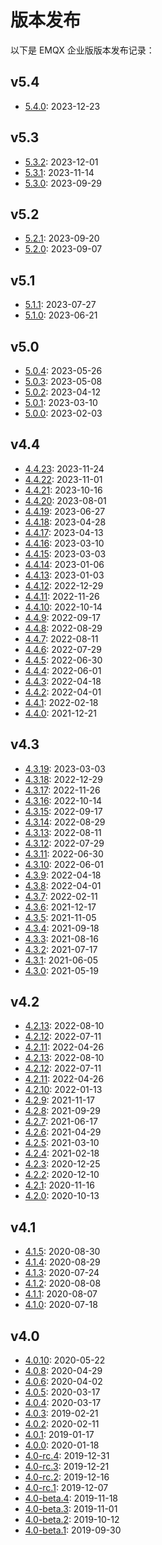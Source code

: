# 版本发布

以下是 EMQX 企业版版本发布记录：

## v5.4

- [5.4.0](./changes-ee-v5.md#5.4.0): 2023-12-23

## v5.3

- [5.3.2](./changes-ee-v5.md#5.3.2): 2023-12-01
- [5.3.1](./changes-ee-v5.md#5.3.1): 2023-11-14
- [5.3.0](./changes-ee-v5.md#5.3.0): 2023-09-29

## v5.2

- [5.2.1](./changes-ee-v5.md#5.2.1): 2023-09-20
- [5.2.0](./changes-ee-v5.md#5.2.0): 2023-09-07

## v5.1

- [5.1.1](./changes-ee-v5.md#5.1.1): 2023-07-27
- [5.1.0](./changes-ee-v5.md#5.1.0): 2023-06-21

## v5.0

- [5.0.4](./changes-ee-v5.md#5.0.4): 2023-05-26
- [5.0.3](./changes-ee-v5.md#5.0.3): 2023-05-08
- [5.0.2](./changes-ee-v5.md#5.0.2): 2023-04-12
- [5.0.1](./changes-ee-v5.md#5.0.1): 2023-03-10
- [5.0.0](./changes-ee-v5.md#5.0.0): 2023-02-03

## v4.4

- [4.4.23](./changes-ee-v4.md#4.4.23): 2023-11-24
- [4.4.22](./changes-ee-v4.md#4.4.22): 2023-11-01
- [4.4.21](./changes-ee-v4.md#4.4.21): 2023-10-16
- [4.4.20](./changes-ee-v4.md#4.4.20): 2023-08-01
- [4.4.19](./changes-ee-v4.md#4.4.19): 2023-06-27
- [4.4.18](./changes-ee-v4.md#4.4.18): 2023-04-28
- [4.4.17](./changes-ee-v4.md#4.4.17): 2023-04-13
- [4.4.16](./changes-ee-v4.md#4.4.16): 2023-03-10
- [4.4.15](./changes-ee-v4.md#4.4.15): 2023-03-03
- [4.4.14](./changes-ee-v4.md#4.4.14): 2023-01-06
- [4.4.13](./changes-ee-v4.md#4.4.13): 2023-01-03
- [4.4.12](./changes-ee-v4.md#4.4.12): 2022-12-29
- [4.4.11](./changes-ee-v4.md#4.4.11): 2022-11-26
- [4.4.10](./changes-ee-v4.md#4.4.10): 2022-10-14
- [4.4.9](./changes-ee-v4.md#4.4.9): 2022-09-17
- [4.4.8](./changes-ee-v4.md#4.4.8): 2022-08-29
- [4.4.7](./changes-ee-v4.md#4.4.7): 2022-08-11
- [4.4.6](./changes-ee-v4.md#4.4.6): 2022-07-29
- [4.4.5](./changes-ee-v4.md#4.4.5): 2022-06-30
- [4.4.4](./changes-ee-v4.md#4.4.4): 2022-06-01
- [4.4.3](./changes-ee-v4.md#4.4.3): 2022-04-18
- [4.4.2](./changes-ee-v4.md#4.4.2): 2022-04-01
- [4.4.1](./changes-ee-v4.md#4.4.1): 2022-02-18
- [4.4.0](./changes-ee-v4.md#4.4.0): 2021-12-21

## v4.3

- [4.3.19](./changes-ee-v4.md#4.3.19): 2023-03-03
- [4.3.18](./changes-ee-v4.md#4.3.18): 2022-12-29
- [4.3.17](./changes-ee-v4.md#4.3.17): 2022-11-26
- [4.3.16](./changes-ee-v4.md#4.3.16): 2022-10-14
- [4.3.15](./changes-ee-v4.md#4.3.15): 2022-09-17
- [4.3.14](./changes-ee-v4.md#4.3.14): 2022-08-29
- [4.3.13](./changes-ee-v4.md#4.3.13): 2022-08-11
- [4.3.12](./changes-ee-v4.md#4.3.12): 2022-07-29
- [4.3.11](./changes-ee-v4.md#4.3.11): 2022-06-30
- [4.3.10](./changes-ee-v4.md#4.3.10): 2022-06-01
- [4.3.9](./changes-ee-v4.md#4.3.9): 2022-04-18
- [4.3.8](./changes-ee-v4.md#4.3.8): 2022-04-01
- [4.3.7](./changes-ee-v4.md#4.3.7): 2022-02-11
- [4.3.6](./changes-ee-v4.md#4.3.6): 2021-12-17
- [4.3.5](./changes-ee-v4.md#4.3.5): 2021-11-05
- [4.3.4](./changes-ee-v4.md#4.3.4): 2021-09-18
- [4.3.3](./changes-ee-v4.md#4.3.3): 2021-08-16
- [4.3.2](./changes-ee-v4.md#4.3.2): 2021-07-17
- [4.3.1](./changes-ee-v4.md#4.3.1): 2021-06-05
- [4.3.0](./changes-ee-v4.md#4.3.0): 2021-05-19

## v4.2

- [4.2.13](./changes-ee-v4.md#4.2.13): 2022-08-10
- [4.2.12](./changes-ee-v4.md#4.2.12): 2022-07-11
- [4.2.11](./changes-ee-v4.md#4.2.11): 2022-04-26
- [4.2.13](./changes-ee-v4.md#4.2.13): 2022-08-10
- [4.2.12](./changes-ee-v4.md#4.2.12): 2022-07-11
- [4.2.11](./changes-ee-v4.md#4.2.11): 2022-04-26
- [4.2.10](./changes-ee-v4.md#4.2.10): 2022-01-13
- [4.2.9](./changes-ee-v4.md#4.2.9): 2021-11-17
- [4.2.8](./changes-ee-v4.md#4.2.8): 2021-09-29
- [4.2.7](./changes-ee-v4.md#4.2.7): 2021-06-17
- [4.2.6](./changes-ee-v4.md#4.2.6): 2021-04-29
- [4.2.5](./changes-ee-v4.md#4.2.5): 2021-03-10
- [4.2.4](./changes-ee-v4.md#4.2.4): 2021-02-18
- [4.2.3](./changes-ee-v4.md#4.2.3): 2020-12-25
- [4.2.2](./changes-ee-v4.md#4.2.2): 2020-12-10
- [4.2.1](./changes-ee-v4.md#4.2.1): 2020-11-16
- [4.2.0](./changes-ee-v4.md#4.2.0): 2020-10-13

## v4.1

- [4.1.5](./changes-ee-v4.md#4.1.5): 2020-08-30
- [4.1.4](./changes-ee-v4.md#4.1.4): 2020-08-29
- [4.1.3](./changes-ee-v4.md#4.1.3): 2020-07-24
- [4.1.2](./changes-ee-v4.md#4.1.2): 2020-08-08
- [4.1.1](./changes-ee-v4.md#4.1.1): 2020-08-07
- [4.1.0](./changes-ee-v4.md#4.1.0): 2020-07-18

## v4.0

- [4.0.10](./changes-ee-v4.md#4.0.10): 2020-05-22
- [4.0.8](./changes-ee-v4.md#4.0.8): 2020-04-29
- [4.0.6](./changes-ee-v4.md#4.0.6): 2020-04-02
- [4.0.5](./changes-ee-v4.md#4.0.5): 2020-03-17
- [4.0.4](./changes-ee-v4.md#4.0.4): 2020-03-17
- [4.0.3](./changes-ee-v4.md#4.0.3): 2019-02-21
- [4.0.2](./changes-ee-v4.md#4.0.2): 2020-02-11
- [4.0.1](./changes-ee-v4.md#4.0.1): 2019-01-17
- [4.0.0](./changes-ee-v4.md#4.0.0): 2020-01-18
- [4.0-rc.4](./changes-ee-v4.md#4.0-rc.4): 2019-12-31
- [4.0-rc.3](./changes-ee-v4.md#4.0-rc.3): 2019-12-21
- [4.0-rc.2](./changes-ee-v4.md#4.0-rc.2): 2019-12-16
- [4.0-rc.1](./changes-ee-v4.md#4.0-rc.1): 2019-12-07
- [4.0-beta.4](./changes-ee-v4.md#4.0-beta.4): 2019-11-18
- [4.0-beta.3](./changes-ee-v4.md#4.0-beta.3): 2019-11-01
- [4.0-beta.2](./changes-ee-v4.md#4.0-beta.2): 2019-10-12
- [4.0-beta.1](./changes-ee-v4.md#4.0-beta.1): 2019-09-30
